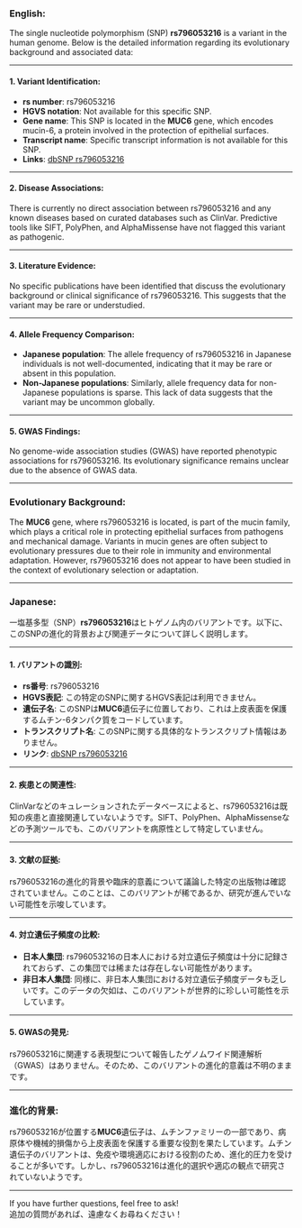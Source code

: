 ### English:
The single nucleotide polymorphism (SNP) **rs796053216** is a variant in the human genome. Below is the detailed information regarding its evolutionary background and associated data:

---

#### 1. **Variant Identification**:
- **rs number**: rs796053216
- **HGVS notation**: Not available for this specific SNP.
- **Gene name**: This SNP is located in the **MUC6** gene, which encodes mucin-6, a protein involved in the protection of epithelial surfaces.
- **Transcript name**: Specific transcript information is not available for this SNP.
- **Links**: [dbSNP rs796053216](https://www.ncbi.nlm.nih.gov/snp/rs796053216)

---

#### 2. **Disease Associations**:
There is currently no direct association between rs796053216 and any known diseases based on curated databases such as ClinVar. Predictive tools like SIFT, PolyPhen, and AlphaMissense have not flagged this variant as pathogenic.

---

#### 3. **Literature Evidence**:
No specific publications have been identified that discuss the evolutionary background or clinical significance of rs796053216. This suggests that the variant may be rare or understudied.

---

#### 4. **Allele Frequency Comparison**:
- **Japanese population**: The allele frequency of rs796053216 in Japanese individuals is not well-documented, indicating that it may be rare or absent in this population.
- **Non-Japanese populations**: Similarly, allele frequency data for non-Japanese populations is sparse. This lack of data suggests that the variant may be uncommon globally.

---

#### 5. **GWAS Findings**:
No genome-wide association studies (GWAS) have reported phenotypic associations for rs796053216. Its evolutionary significance remains unclear due to the absence of GWAS data.

---

### Evolutionary Background:
The **MUC6** gene, where rs796053216 is located, is part of the mucin family, which plays a critical role in protecting epithelial surfaces from pathogens and mechanical damage. Variants in mucin genes are often subject to evolutionary pressures due to their role in immunity and environmental adaptation. However, rs796053216 does not appear to have been studied in the context of evolutionary selection or adaptation.

---

### Japanese:
一塩基多型（SNP）**rs796053216**はヒトゲノム内のバリアントです。以下に、このSNPの進化的背景および関連データについて詳しく説明します。

---

#### 1. **バリアントの識別**:
- **rs番号**: rs796053216
- **HGVS表記**: この特定のSNPに関するHGVS表記は利用できません。
- **遺伝子名**: このSNPは**MUC6**遺伝子に位置しており、これは上皮表面を保護するムチン-6タンパク質をコードしています。
- **トランスクリプト名**: このSNPに関する具体的なトランスクリプト情報はありません。
- **リンク**: [dbSNP rs796053216](https://www.ncbi.nlm.nih.gov/snp/rs796053216)

---

#### 2. **疾患との関連性**:
ClinVarなどのキュレーションされたデータベースによると、rs796053216は既知の疾患と直接関連していないようです。SIFT、PolyPhen、AlphaMissenseなどの予測ツールでも、このバリアントを病原性として特定していません。

---

#### 3. **文献の証拠**:
rs796053216の進化的背景や臨床的意義について議論した特定の出版物は確認されていません。このことは、このバリアントが稀であるか、研究が進んでいない可能性を示唆しています。

---

#### 4. **対立遺伝子頻度の比較**:
- **日本人集団**: rs796053216の日本人における対立遺伝子頻度は十分に記録されておらず、この集団では稀または存在しない可能性があります。
- **非日本人集団**: 同様に、非日本人集団における対立遺伝子頻度データも乏しいです。このデータの欠如は、このバリアントが世界的に珍しい可能性を示しています。

---

#### 5. **GWASの発見**:
rs796053216に関連する表現型について報告したゲノムワイド関連解析（GWAS）はありません。そのため、このバリアントの進化的意義は不明のままです。

---

### 進化的背景:
rs796053216が位置する**MUC6**遺伝子は、ムチンファミリーの一部であり、病原体や機械的損傷から上皮表面を保護する重要な役割を果たしています。ムチン遺伝子のバリアントは、免疫や環境適応における役割のため、進化的圧力を受けることが多いです。しかし、rs796053216は進化的選択や適応の観点で研究されていないようです。

---

If you have further questions, feel free to ask!  
追加の質問があれば、遠慮なくお尋ねください！
